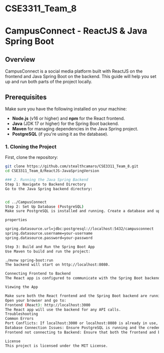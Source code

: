 # CSE3311_Team_8

# CampusConnect - ReactJS & Java Spring Boot

## Overview
CampusConnect is a social media platform built with ReactJS on the frontend and Java Spring Boot on the backend. This guide will help you set up and run both parts of the project locally.

## Prerequisites
Make sure you have the following installed on your machine:
- **Node.js** (v16 or higher) and **npm** for the React frontend.
- **Java** (JDK 17 or higher) for the Spring Boot backend.
- **Maven** for managing dependencies in the Java Spring project.
- **PostgreSQL** (if you're using it as the database).

### 1. Cloning the Project
First, clone the repository:
```bash
git clone https://github.com/stealthcamaro/CSE3311_Team_8.git
cd CSE3311_Team_8/ReactJS-JavaSpringVersion

### 2. Running the Java Spring Backend
Step 1: Navigate to Backend Directory
Go to the Java Spring backend directory:


cd ../CampusConnect
Step 2: Set Up Database (PostgreSQL)
Make sure PostgreSQL is installed and running. Create a database and update the connection details in src/main/resources/application.properties:

properties

spring.datasource.url=jdbc:postgresql://localhost:5432/campusconnect
spring.datasource.username=your-username
spring.datasource.password=your-password

Step 3: Build and Run the Spring Boot App
Use Maven to build and run the project:

./mvnw spring-boot:run
The backend will start on http://localhost:8080.

Connecting Frontend to Backend
The React app is configured to communicate with the Spring Boot backend running on http://localhost:8080. Make sure both the frontend and backend are running at the same time.

Viewing the App

Make sure both the React frontend and the Spring Boot backend are running.
Open your browser and go to:
Frontend (React): http://localhost:3000
The React app will use the backend for any API calls.
Troubleshooting
Common Errors
Port Conflicts: If localhost:3000 or localhost:8080 is already in use, you may need to change the ports or stop other running processes.
Database Connection Issues: Ensure PostgreSQL is running and the credentials in application.properties are correct.
Frontend not connecting to Backend: Ensure that both the frontend and backend are running on the correct ports (3000 for frontend, 8080 for backend).

License
This project is licensed under the MIT License.